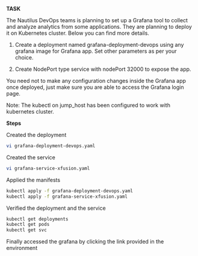 **TASK**

The Nautilus DevOps teams is planning to set up a Grafana tool to collect and analyze analytics from some applications. They are planning to deploy it on Kubernetes cluster. Below you can find more details.

1) Create a deployment named grafana-deployment-devops using any grafana image for Grafana app. Set other parameters as per your choice.

2) Create NodePort type service with nodePort 32000 to expose the app.

You need not to make any configuration changes inside the Grafana app once deployed, just make sure you are able to access the Grafana login page.

Note: The kubectl on jump_host has been configured to work with kubernetes cluster.

**Steps**

Created the deployment

```bash
vi grafana-deployment-devops.yaml
```

Created the service

```bash
vi grafana-service-xfusion.yaml
```

Applied the manifests

```bash
kubectl apply -f grafana-deployment-devops.yaml
kubectl apply -f grafana-service-xfusion.yaml
```

Verified the deployment and the service

```bash
kubectl get deployments
kubectl get pods
kubectl get svc
```

Finally accessed the grafana by clicking the link provided in the environment



